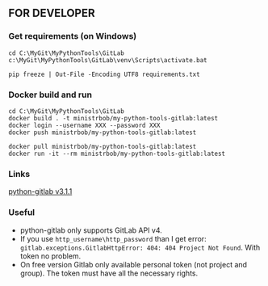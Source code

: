 ## FOR DEVELOPER
### Get requirements (on Windows)
```
cd C:\MyGit\MyPythonTools\GitLab
c:\MyGit\MyPythonTools\GitLab\venv\Scripts\activate.bat

pip freeze | Out-File -Encoding UTF8 requirements.txt
```
### Docker build and run
```commandline
cd C:\MyGit\MyPythonTools\GitLab
docker build . -t ministrbob/my-python-tools-gitlab:latest
docker login --username XXX --password XXX
docker push ministrbob/my-python-tools-gitlab:latest

docker pull ministrbob/my-python-tools-gitlab:latest
docker run -it --rm ministrbob/my-python-tools-gitlab:latest
```

### Links
[python-gitlab v3.1.1](https://python-gitlab.readthedocs.io/en/stable/)



### Useful
- python-gitlab only supports GitLab API v4.  
- If you use `http_username\http_password` than I get error: `gitlab.exceptions.GitlabHttpError: 404: 404 Project Not Found`. With token no problem.
- On free version Gitlab only available personal token (not project and group). The token must have all the necessary rights.  
